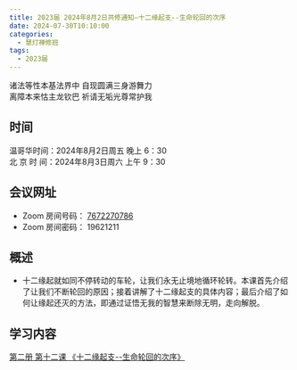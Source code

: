 ```yaml
---
title: 2023届 2024年8月2日共修通知—十二缘起支--生命轮回的次序
date: 2024-07-30T10:10:00
categories:
  - 慧灯禅修班
tags:
  - 2023届
---
```

诸法等性本基法界中 自现圆满三身游舞力\
离障本来怙主龙钦巴 祈请无垢光尊常护我

## 时间

温哥华时间：2024年8月2日周五 晚上 6：30\
北 京 时 间：2024年8月3日周六 上午 9：30

## 会议网址

* Zoom 房间号码： [7672270786](https://us02web.zoom.us/j/7672270786?pwd=bjRzNVpOT0g1cWF3WWVqVE1PZzlWZz09)
* Zoom 房间密码： 19621211

## 概述

* 十二缘起就如同不停转动的车轮，让我们永无止境地循环轮转。本课首先介绍了让我们不断轮回的原因；接着讲解了十二缘起支的具体内容；最后介绍了如何让缘起还灭的方法，即通过证悟无我的智慧来断除无明，走向解脱。

## 学习内容

[第二册 第十二课 《十二缘起支--生命轮回的次序》](https://www.huidengchanxiu.net/books/b2/2-11)
